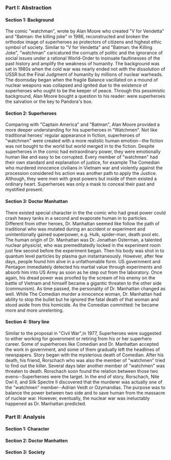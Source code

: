 ### Part I: Abstraction 

#### Section 1: Background

The comic "watchman", wrote by Alan Moore who created "V for Vendetta" and "Batman: the killing joke" in 1986, reconstructed and broken the orthodox image of superheroes as protectors of citizens and highest ethic symbol of society. Similar to "V for Vendetta" and "Batman: the Killing Joke", "watchman" caricatured the corrupts of politic and the ignorance of social issues under a rational World-Order to insinuate faultinesses of the past history and amplify the weakness of humanity. The background was set in 1980s when the cold war was nearly ended not with the dissolution of USSR but the Final Judgment of humanity by millions of nuclear warheads. The doomsday began when the fragile Balance vacillated on a mound of nuclear weapons was collapsed and ignited due to the existence of superheroes who ought to be the keeper of peace. Through this pessimistic background, Alan Moore bought a question to his reader: were superheroes the salvation or the key to Pandora's box.    

#### Section 2: Superheroes

Comparing with "Captain America" and "Batman", Alan Moore provided a more deeper understanding for his superheroes in "Watchmen". Not like traditional heroes' regular appearance in fiction, superheroes of "watchmen" were created with a more realistic human emotion--the fiction was not bought to the world but world merged in to the fiction. Despite superheroes in the comic had extraordinary power, they were emotionally human like and easy to be corrupted. Every member of "watchmen" had their own standard and explanation of justice, for example The Comedian who murdered innocence civilians in Vietnam war and violently against the procession considered his action was another path to apply the Justice. Although, they were men with great powers but inside of them existed a ordinary heart. Superheroes was only a mask to conceal their past and mystified present.

#### Section 3: Doctor Manhattan

There existed special character in the the comic who had great power could crash heavy tanks in a second and evaporate human in to particles. Different from other heroes, Dr. Manhattan seemed like follow the path of traditional who was mutated during an accident or experiment and unintentionally gained superpower, e.g. Hulk, spider-man, death pool etc. The human origin of Dr. Manhattan was Dr. Jonathan Osterman, a talented nuclear physicist, who was premeditatedly locked in the experiment room just few second before the experiment began. Then his body was shot in to quantum level particles by plasma gun instantaneously. However, after few days, people found him alive in a unfathomable form. US government and Pentagon immediately detected his martial value through experiments and absorb him into US Army as soon as he step out from the laboratory. Once again, his dread power was proofed by the scream of his enemy on the battle of Vietnam and himself became a gigantic threaten to the other side (communism). As time passed, the personality of Dr. Manhattan changed as well. While The Comedian murder a innocence woman, Dr. Manhattan had ability to stop the bullet but he ignored the fatal death of that woman and stood aside from this homicide. As the Comedian committed: he became more and more unrelenting.    

#### Section 4: Story line

Similar to the proposal in "Civil War",in 1977, Superheroes were suggested to either working for government or retiring from his or her superhero career. Some of superheroes like Comedian and Dr. Manhattan accepted the work in government, and some of them gradually left the headlines of newspapers. Story began with the mysterious death of Comedian. After his death, his friend, Rorschach who was also the member of "watchmen" tried to find out the killer. Several days later another member of "watchmen" was threaten to death. Rorschach soon found the relation between those two evens--Superheroes were the target. In the end of story, Rorschach, Nite Owl II, and Silk Spectre II discovered that the murderer was actually one of the "watchmen" member--Adrian Veidt or Ozymandias. The purpose was to balance the power between two side and to save human from the massacre of nuclear war. However, eventually, the nuclear war was ineluctably  happened as Dr. Manhattan predicted.  

### Part II: Analysis 

#### Section 1: Character
#### Section 2: Doctor Manhatten
#### Section 3: Society